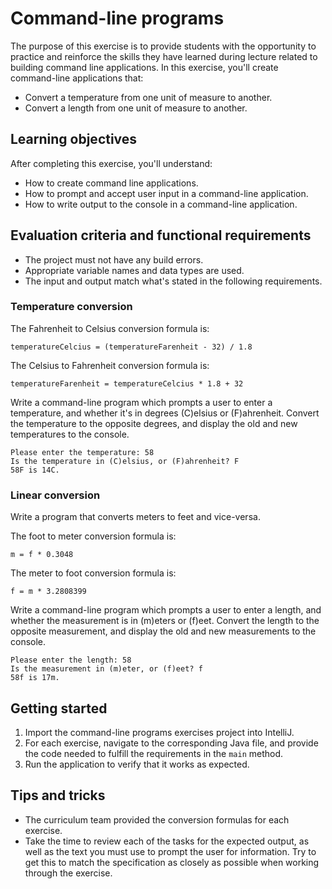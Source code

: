 # Command-line programs

The purpose of this exercise is to provide students with the opportunity to practice and reinforce the skills they have learned during lecture related to building command line applications. In this exercise, you'll create command-line applications that:

   * Convert a temperature from one unit of measure to another.
   * Convert a length from one unit of measure to another.

## Learning objectives

After completing this exercise, you'll understand:

* How to create command line applications.
* How to prompt and accept user input in a command-line application.
* How to write output to the console in a command-line application.

## Evaluation criteria and functional requirements

* The project must not have any build errors.
* Appropriate variable names and data types are used.
* The input and output match what's stated in the following requirements.

### Temperature conversion

The Fahrenheit to Celsius conversion formula is:

    temperatureCelcius = (temperatureFarenheit - 32) / 1.8

The Celsius to Fahrenheit conversion formula is:

    temperatureFarenheit = temperatureCelcius * 1.8 + 32

Write a command-line program which prompts a user to enter a temperature, and whether it's in degrees (C)elsius or (F)ahrenheit. Convert the temperature to the opposite degrees, and display the old and new temperatures to the console.

```
Please enter the temperature: 58
Is the temperature in (C)elsius, or (F)ahrenheit? F
58F is 14C.
```

### Linear conversion

Write a program that converts meters to feet and vice-versa.

The foot to meter conversion formula is:

    m = f * 0.3048

The meter to foot conversion formula is:

    f = m * 3.2808399

Write a command-line program which prompts a user to enter a length, and whether the measurement is in (m)eters or (f)eet. Convert the length to the opposite measurement, and display the old and new measurements to the console.

```
Please enter the length: 58
Is the measurement in (m)eter, or (f)eet? f
58f is 17m.
```

## Getting started

1. Import the command-line programs exercises project into IntelliJ.
2. For each exercise, navigate to the corresponding Java file, and provide the code needed to fulfill the requirements in the `main` method.
3. Run the application to verify that it works as expected.

## Tips and tricks

* The curriculum team provided the conversion formulas for each exercise.
* Take the time to review each of the tasks for the expected output, as well as the text you must use to prompt the user for information. Try to get this to match the specification as closely as possible when working through the exercise.

